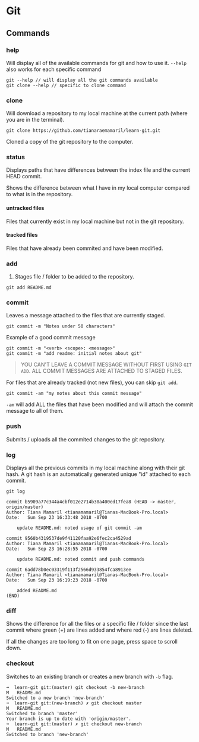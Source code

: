 # Git

## Commands

### help

Will display all of the available commands for git and how to use it. `--help` also works for each specific command

```
git --help // will display all the git commands available
git clone --help // specific to clone command
```

### clone

Will download a repository to my local machine at the current path (where you are in the terminal).

```
git clone https://github.com/tianaraemamaril/learn-git.git
```

Cloned a copy of the git repository to the computer.

### status

Displays paths that have differences between the index file and the current HEAD commit.

Shows the difference between what I have in my local computer compared to what is in the repository.

#### untracked files

Files that currently exist in my local machine but not in the git repository. 

#### tracked files

Files that have already been commited and have been modified.

### add

1. Stages file / folder to be added to the repository.

```
git add README.md
```



### commit

Leaves a message attached to the files that are currently staged.

```
git commit -m "Notes under 50 characters"
```

Example of a good commit message

```
git commit -m "<verb> <scope>: <message>"
git commit -m "add readme: initial notes about git"
```

> YOU CAN'T LEAVE A COMMIT MESSAGE WITHOUT FIRST USING `GIT ADD`. ALL COMMIT MESSAGES ARE ATTACHED TO STAGED FILES.



For files that are already tracked (not new files), you can skip `git add`.

```
git commit -am "my notes about this commit message"
```

`-am` will add ALL the files that have been modified and will attach the commit message to all of them.

### push

Submits / uploads all the commited changes to the git repository. 



### log

Displays all the previous commits in my local machine along with their git hash. A git hash is an automatically generated unique "id" attached to each commit.

```
git log

commit b5909a77c344a4cbf012e2714b30a400ed17fea8 (HEAD -> master, origin/master)
Author: Tiana Mamaril <tianamamaril@Tianas-MacBook-Pro.local>
Date:   Sun Sep 23 16:33:48 2018 -0700

    update README.md: noted usage of git commit -am

commit 9560b4319537de9f41120faa92e6fec2ca4529ad
Author: Tiana Mamaril <tianamamaril@Tianas-MacBook-Pro.local>
Date:   Sun Sep 23 16:28:55 2018 -0700

    update README.md: noted commit and push commands

commit 6add78b0ec03319f113f2566d933854fca8913ee
Author: Tiana Mamaril <tianamamaril@Tianas-MacBook-Pro.local>
Date:   Sun Sep 23 16:19:23 2018 -0700

    added README.md
(END)
```



### diff

Shows the difference for all the files or a specific file / folder since the last commit where green (+) are lines added and where red (-) are lines deleted. 

If all the changes are too long to fit on one page, press space to scroll down.



### checkout 

Switches to an existing branch or creates a new branch with `-b` flag.

``` 
➜  learn-git git:(master) git checkout -b new-branch
M	README.md
Switched to a new branch 'new-branch'
➜  learn-git git:(new-branch) ✗ git checkout master
M	README.md
Switched to branch 'master'
Your branch is up to date with 'origin/master'.
➜  learn-git git:(master) ✗ git checkout new-branch
M	README.md
Switched to branch 'new-branch'
```

